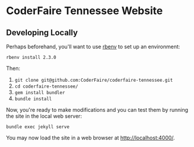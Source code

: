 # CoderFaire Tennessee Website

## Developing Locally

Perhaps beforehand, you'll want to use [rbenv](https://github.com/rbenv/rbenv) to set up an environment:

    rbenv install 2.3.0

Then:

1. `git clone git@github.com:CoderFaire/coderfaire-tennessee.git`
2. `cd coderfaire-tennessee/`
3. `gem install bundler`
4. `bundle install`

Now, you're ready to make modifications and you can test them by running the site in the local web server:

    bundle exec jekyll serve

You may now load the site in a web browser at <http://localhost:4000/>.
